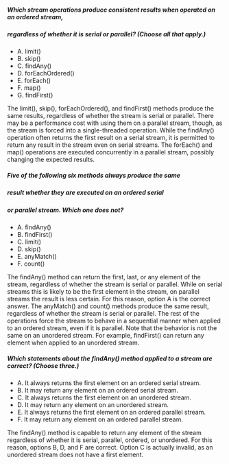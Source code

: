 ##### Which stream operations produce consistent results when operated on an ordered stream,
##### regardless of whether it is serial or parallel? (Choose all that apply.)
*  A. limit()
*  B. skip()
*  C. findAny()
*  D. forEachOrdered()
*  E. forEach()
*  F. map()
*  G. findFirst()

The limit(), skip(), forEachOrdered(), and findFirst() methods produce the same results,
regardless of whether the stream is serial or parallel.
There may be a performance cost with using them on a parallel stream,
though, as the stream is forced into a single-threaded operation.
While the findAny() operation often returns the first result on a serial stream,
it is permitted to return any result in the stream even on serial streams.
The forEach() and map() operations are executed concurrently
in a parallel stream, possibly changing the expected results.

##### Five of the following six methods always produce the same
##### result whether they are executed on an ordered serial
##### or parallel stream. Which one does not?
* A. findAny()
* B. findFirst()
* C. limit()
* D. skip()
* E. anyMatch()
* F. count()

The findAny() method can return the first, last, or any element of the stream,
regardless of whether the stream is serial or parallel.
While on serial streams this is likely to be the first element in the stream,
on parallel streams the result is less certain.
For this reason, option A is the correct answer.
The anyMatch() and count() methods produce the same result,
regardless of whether the stream is serial or parallel.
The rest of the operations force the stream to behave
in a sequential manner when applied to an ordered stream,
even if it is parallel.
Note that the behavior is not the same on an unordered stream.
For example, findFirst() can return any element when applied to an unordered stream.

##### Which statements about the findAny() method applied to a stream are correct? (Choose three.)
* A. It always returns the first element on an ordered serial stream.
* B. It may return any element on an ordered serial stream.
* C. It always returns the first element on an unordered stream.
* D. It may return any element on an unordered stream.
* E. It always returns the first element on an ordered parallel stream.
* F. It may return any element on an ordered parallel stream.

The findAny() method is capable to return any element of the stream regardless of whether it is serial,
parallel, ordered, or unordered.
For this reason, options B, D, and F are correct.
Option C is actually invalid, as an unordered stream does not have a first element.

